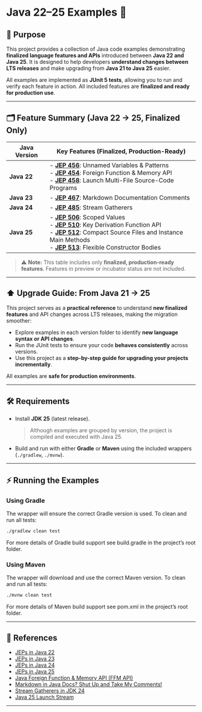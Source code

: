 # Java 22–25 Examples 🚀

## 📌 Purpose

This project provides a collection of Java code examples demonstrating **finalized language features and APIs** introduced between **Java 22 and Java
25**.
It is designed to help developers **understand changes between LTS releases** and make upgrading from **Java 21 to Java 25** easier.

All examples are implemented as **JUnit 5 tests**, allowing you to run and verify each feature in action.
All included features are **finalized and ready for production use**.

---

## 🗂 Feature Summary (Java 22 → 25, Finalized Only)

| Java Version | Key Features (Finalized, Production-Ready)                                                                                                                                                                                                                                                                                    |
|--------------|-------------------------------------------------------------------------------------------------------------------------------------------------------------------------------------------------------------------------------------------------------------------------------------------------------------------------------|
| **Java 22**  | - **[JEP 456](https://openjdk.org/jeps/456)**: Unnamed Variables & Patterns<br>- **[JEP 454](https://openjdk.org/jeps/454)**: Foreign Function & Memory API<br>- **[JEP 458](https://openjdk.org/jeps/458)**: Launch Multi-File Source-Code Programs                                                                          |
| **Java 23**  | - **[JEP 467](https://openjdk.org/jeps/467)**: Markdown Documentation Comments                                                                                                                                                                                                                                                |
| **Java 24**  | - **[JEP 485](https://openjdk.org/jeps/485)**: Stream Gatherers                                                                                                                                                                                                                                                               |
| **Java 25**  | - **[JEP 506](https://openjdk.org/jeps/506)**: Scoped Values<br>- **[JEP 510](https://openjdk.org/jeps/510)**: Key Derivation Function API<br>- **[JEP 512](https://openjdk.org/jeps/512)**: Compact Source Files and Instance Main Methods<br>- **[JEP 513](https://openjdk.org/jeps/513)**: Flexible Constructor Bodies<br> |

> ⚠️ **Note:** This table includes only **finalized, production-ready features**. Features in preview or incubator status are not included.

---

## ⬆️ Upgrade Guide: From Java 21 → 25

This project serves as a **practical reference** to understand **new finalized features** and API changes across LTS releases, making the migration
smoother:

* Explore examples in each version folder to identify **new language syntax or API changes**.
* Run the JUnit tests to ensure your code **behaves consistently** across versions.
* Use this project as a **step-by-step guide for upgrading your projects incrementally**.

All examples are **safe for production environments**.

---

## 🛠️ Requirements

* Install **JDK 25** (latest release).

  > Although examples are grouped by version, the project is compiled and executed with Java 25.

* Build and run with either **Gradle** or **Maven** using the included wrappers (`./gradlew`, `./mvnw`).

---

## ⚡ Running the Examples

### Using Gradle

The wrapper will ensure the correct Gradle version is used.
To clean and run all tests:

```bash
./gradlew clean test
```

For more details of Gradle build support see build.gradle in the project’s root folder.

### Using Maven

The wrapper will download and use the correct Maven version.
To clean and run all tests:

```bash
./mvnw clean test
```

For more details of Maven build support see pom.xml in the project’s root folder.


---

## 📖 References

* [JEPs in Java 22](https://openjdk.org/projects/jdk/22/)
* [JEPs in Java 23](https://openjdk.org/projects/jdk/23/)
* [JEPs in Java 24](https://openjdk.org/projects/jdk/24/)
* [JEPs in Java 25](https://openjdk.org/projects/jdk/25/)
* [Java Foreign Function & Memory API (FFM API)](https://www.happycoders.eu/java/foreign-function-memory-api/)
* [Markdown in Java Docs? Shut Up and Take My Comments!](https://blog.jetbrains.com/idea/2025/04/markdown-in-java-docs-shut-up-and-take-my-comments/)
* [Stream Gatherers in JDK 24](https://www.danvega.dev/blog/stream-gatherers)
* [Java 25 Launch Stream](https://www.youtube.com/live/duIceCXObrA?si=azsPW7Jv16IISZDV&t=390)

---

